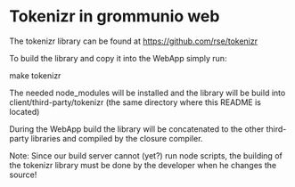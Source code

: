 # Tokenizr in grommunio web

The tokenizr library can be found at https://github.com/rse/tokenizr

To build the library and copy it into the WebApp simply run:

make tokenizr

The needed node_modules will be installed and the library will be build
into client/third-party/tokenizr (the same directory where this README
is located)

During the WebApp build the library will be concatenated to the other
third-party libraries and compiled by the closure compiler.

Note: Since our build server cannot (yet?) run node scripts, the building
of the tokenizr library must be done by the developer when he changes the
source!
